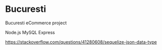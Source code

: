 # Bucuresti
  Bucuresti eCommerce project 
  
  Node.js
  MySQL
  Express

https://stackoverflow.com/questions/41280608/sequelize-json-data-type
